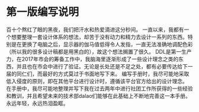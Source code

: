 # 第一版编写说明

百十个熬红了眼的黑夜，我们把汗水和热爱滴进这分秒间。
一直以来，我都有一个想要整理一套设计体系的想法，却苦于没有动力和精力去设计一系列的东西。特别是在更换了电脑之后，显示器的伽马值低得令人发指，一直无法准确地调配色彩（所以我的很多设计稿都是用黑白的），故这个想法搁置了很久。
DDL是第一生产力，在2017年市会的筹备工作中，我脑海里逐渐形成了一些设计理念之类的东西，并且也在市会中进行了验证。无论是长处还是不足之处，都有必要传达给下一届的同仁们，而最好的方式莫过于书面地写下来。
编写手册时，我尽可能地采取低入侵度的原则，即在其他平台进行设计时，遵循该平台官方给出的设计理念。
在手册中，我尽可能地整理并写下我在过去两年中进行社团工作所获得的一些经验和教训，并且希望未来的技术部dalao们能够在此基础上不断地完善这一本手册。
永远年轻，永远热泪盈眶。
